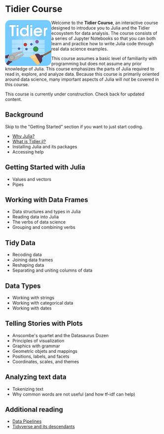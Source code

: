 # Tidier Course

<img src="https://raw.githubusercontent.com/TidierOrg/.github/main/profile/TidierOrg_logo.png" align="left" style="padding-right:10x;" width="150"/>

Welcome to the **Tidier Course**, an interactive course designed to introduce you to Julia and the Tidier ecosystem for data analysis. The course consists of a series of Jupyter Notebooks so that you can both learn and practice how to write Julia code through real data science examples.

This course assumes a basic level of familiarity with programming but does not assume any prior knowledge of Julia. This course emphasizes the parts of Julia required to read in, explore, and analyze data. Because this course is primarily oriented around data science, many important aspects of Julia will *not* be covered in this course.

This course is currently under construction. Check back for updated content.

## Background

Skip to the "Getting Started" section if you want to just start coding.

- [Why Julia?](why-julia/why-julia.ipynb)
- [What is Tidier.jl?](what-is-tidier-jl/what-is-tidier-jl.ipynb)
- Installing Julia and its packages
- Accessing help

## Getting Started with Julia

- Values and vectors
- Pipes

## Working with Data Frames

- Data structures and types in Julia
- Reading data into Julia
- The verbs of data science
- Grouping and combining verbs

## Tidy Data

- Recoding data
- Joining data frames
- Reshaping data
- Separating and uniting columns of data

## Data Types

- Working with strings
- Working with categorical data
- Working with dates

## Telling Stories with Plots

- Anscombe's quartet and the Datasaurus Dozen
- Principles of visualization
- Graphics with grammar
- Geometric objets and mappings
- Positions, labels, and facets
- Coordinates, scales, and themes

## Analyzing text data
- Tokenizing text
- Why common words are not useful (and how tf-idf can help)

## Additional reading
- [Data Pipelines](data-pipelines/data-pipelines.ipynb)
- [Tidyverse and its descendants](tidyverse-and-its-descendants/tidyverse-and-its-descendants.ipynb)
